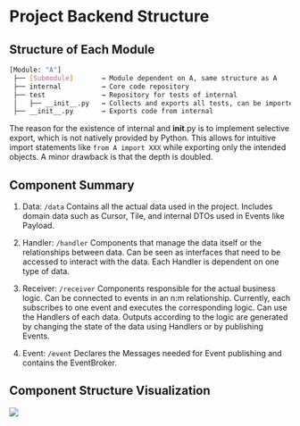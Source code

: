 # Project Backend Structure

## Structure of Each Module

```bash
[Module: "A"]
 ├── [Submodule]       → Module dependent on A, same structure as A
 ├── internal          → Core code repository
 ├── test              → Repository for tests of internal
 │   ├── __init__.py   → Collects and exports all tests, can be imported from [codebase root]/test
 ├── __init__.py       → Exports code from internal

```

The reason for the existence of internal and __init__.py is to implement selective export, which is not natively provided by Python. This allows for intuitive import statements like `from A import XXX` while exporting only the intended objects. A minor drawback is that the depth is doubled.

## Component Summary

1. Data: `/data`
    Contains all the actual data used in the project.
    Includes domain data such as Cursor, Tile, and internal DTOs used in Events like Payload.

2. Handler: `/handler`
    Components that manage the data itself or the relationships between data.
    Can be seen as interfaces that need to be accessed to interact with the data. Each Handler is dependent on one type of data.
    
3. Receiver: `/receiver`
    Components responsible for the actual business logic.
    Can be connected to events in an n:m relationship.
    Currently, each subscribes to one event and executes the corresponding logic. Can use the Handlers of each data.
    Outputs according to the logic are generated by changing the state of the data using Handlers or by publishing Events.

4. Event: `/event`
    Declares the Messages needed for Event publishing and contains the EventBroker.

## Component Structure Visualization

![](https://cdn.discordapp.com/attachments/1300053843366776862/1347754020986683554/image.png?ex=67cf9c3e&is=67ce4abe&hm=7e8b4741d6c747fa974961d25a6f90989ccb2228a6476f060163078837052e44&)

